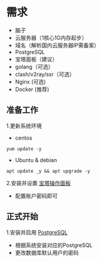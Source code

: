 # 需求
- 脑子
- 云服务器（1核心1G内存起步）
- 域名（解析国内云服务器IP需备案）
- PostgreSQL
- 宝塔面板（建议）
- golang（可选）
- clash/v2ray/ssr（可选）
- Nginx (可选)
- Docker (推荐)

## 准备工作
1.更新系统环境
- centos
```
yum update -y
```
- Ubuntu & debian
```
apt update _y && apt upgrade -y
```
2.安装并设置 [宝塔操作面板](https://www.bt.cn/bbs/thread-79460-1-1.html)
- 配置账户密码即可
## 正式开始
1.安装并启用 [PostgreSQL](https://www.postgresql.org/download/)
- 根据系统安装对应的PostgreSQL
- 更改数据库默认用户的密码
